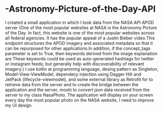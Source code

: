 # -Astronomy-Picture-of-the-Day-API
  I created a small application in which I took data from the NASA API APOD server (One of the most popular websites at NASA is the Astronomy Picture of the Day. In fact, this website is one of the most popular websites across all federal agencies. It has the popular appeal of a Justin Bieber video.This endpoint structures the APOD imagery and associated metadata so that it can be repurposed for other applications.In addition, if the concept_tags parameter is set to True, then keywords derived from the image explanation are These keywords could be used as auto-generated hashtags for twitter or instagram feeds; but generally help with discoverability of relevant imagery.)
  I use kotlin at programming language, desing pattern as Singleton, Model-View-ViewModel, dependecy injection using Dagger Hilt and JetPack (lifecycle-viewmodel), and some external library as Retrofit for to retrieve data from the server and to create the bridge between the application and the server, moshi to convert json data received from the server to my class NasaPhoto.
  The application will display on your screen every day the most popular photo on the NASA website, I need to improve my UI design.
